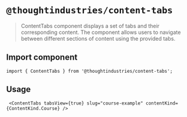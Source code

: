# `@thoughtindustries/content-tabs`

> ContentTabs component displays a set of tabs and their corresponding content. The component allows users to navigate between different sections of content using the provided tabs.

## Import component

```
import { ContentTabs } from '@thoughtindustries/content-tabs';
```

## Usage

```
 <ContentTabs tabsView={true} slug="course-example" contentKind={ContentKind.Course} />
```
